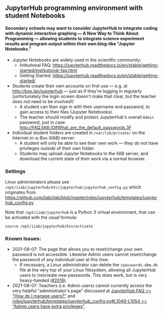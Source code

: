 ## JupyterHub programming environment with student Notebooks

#### Secondary schools may want to consider JupyterHub to integrate coding with dynamic interactive graphing — A New Way to Think About Programming — allowing students to integrate science experiment results and program output within their own blog-like "Jupyter Notebooks."

* Jupyter Notebooks are widely used in the scientific community:
  * Intitutional FAQ: https://jupyterhub.readthedocs.io/en/stable/getting-started/institutional-faq.html
  * Getting Started: https://jupyterhub.readthedocs.io/en/stable/getting-started/
* Students create their own accounts on first use — e.g. at http://box.lan/jupyterhub — just as if they're logging in regularly (unfortunately the login screen doesn't make that clear, but the teacher _does not_ need to be involved!)
  * A student can then sign in with their username and password, to gain access to their files (Jupyter Notebooks).
  * The teacher should modify and protect JupyterHub's overall ``Admin`` password, just in case: http://FAQ.IIAB.IO#What_are_the_default_passwords.3F
* Individual student folders are created in ``/var/lib/private/`` on the Internet-in-a-Box (IIAB) server:
  * A student will only be able to see their own work — they do not have privileges outside of their own folder.
  * Students may upload Jupyter Notebooks to the IIAB server, and download the current state of their work via a normal browser.

### Settings

Linux administrators please see `/opt/iiab/jupyterhub/etc/jupyterhub/jupyterhub_config.py` which originates from https://github.com/iiab/iiab/blob/master/roles/jupyterhub/templates/jupyterhub_config.py

Note that `/opt/iiab/jupyterhub` is a Python 3 virtual environment, that can be activated with the usual formula:

```
source /opt/iiab/jupyterhub/bin/activate
```

### Known Issues:

* 2021-08-07: The page that allows you to reset/change your own password is not accessible.  Likewise Admin users cannot reset/change the password of any _individual_ user at this time.
  * If necessary, a Linux administrator can delete the `/passwords.dbm.db` file at the very top of your Linux filesystem, allowing all JupyterHub users to (re)create new passwords.  This does work, but is very heavy-handed ([#2016](https://github.com/iiab/iiab/pull/2892#issuecomment-890551682)).
* 2021-08-07: Teachers (i.e. Admin users) cannot currently access the very helpful "administrator's page" discussed at [JupyterHub FAQ >> "How do I manage users?"](https://jupyterhub.readthedocs.io/en/stable/getting-started/institutional-faq.html#how-do-i-manage-users) and [roles/jupyterhub/templates/jupyterhub_config.py#L1049-L1054 >> "Admin users have extra privileges"](https://github.com/iiab/iiab/blob/d0e8e048347bf46c02a2cdb0da9c5cd0c489fe40/roles/jupyterhub/templates/jupyterhub_config.py#L1049-L1054).
